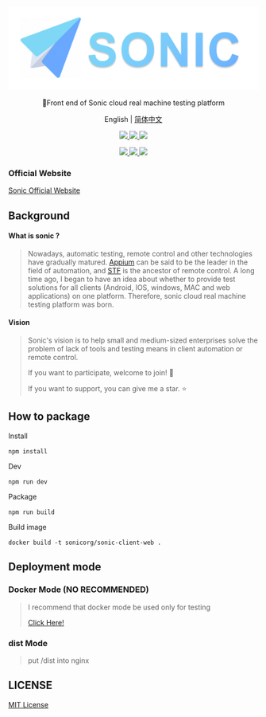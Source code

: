 <p align="center">
  <img src="https://raw.githubusercontent.com/SonicCloudOrg/sonic-server/main/logo.png">
</p>
<p align="center">🎉Front end of Sonic cloud real machine testing platform</p>
<p align="center">
  <span>English |</span>
  <a href="https://github.com/SonicCloudOrg/sonic-client-web/blob/main/README_CN.md">  
     简体中文
  </a>
</p>
<p align="center">
  <a href="#">  
    <img src="https://img.shields.io/badge/release-v1.2.0-orange">
  </a>
  <a href="#">  
    <img src="https://img.shields.io/badge/vue-3.2.14-success">
  </a>
  <a href="#">  
    <img src="https://img.shields.io/badge/elementPlus-1.1.0/beta.24-success">
  </a>
</p>
<p align="center">
  <a href="#">  
    <img src="https://img.shields.io/github/commit-activity/m/SonicCloudOrg/sonic-client-web">
  </a>
  <a href="https://hub.docker.com/repository/docker/sonicorg/sonic-client-web">  
    <img src="https://img.shields.io/docker/pulls/sonicorg/sonic-client-web">
  </a>
  <a href="https://github.com/SonicCloudOrg/sonic-server/blob/main/LICENSE">  
    <img src="https://img.shields.io/github/license/SonicCloudOrg/sonic-server?color=green&label=license&logo=license&logoColor=green">
  </a>
</p>

### Official Website
[Sonic Official Website](http://sonic-cloud.gitee.io)
## Background

#### What is sonic ?

> Nowadays, automatic testing, remote control and other technologies have gradually matured. [Appium](https://github.com/appium/appium) can be said to be the leader in the field of automation, and [STF](https://github.com/openstf/stf) is the ancestor of remote control. A long time ago, I began to have an idea about whether to provide test solutions for all clients (Android, IOS, windows, MAC and web applications) on one platform. Therefore, sonic cloud real machine testing platform was born.

#### Vision

> Sonic's vision is to help small and medium-sized enterprises solve the problem of lack of tools and testing means in client automation or remote control.
>
>If you want to participate, welcome to join! 💪
>
>If you want to support, you can give me a star. ⭐

## How to package

Install

```
npm install
```

Dev

```
npm run dev
```

Package

```
npm run build
```

Build image

```
docker build -t sonicorg/sonic-client-web .
```

## Deployment mode

### Docker Mode (NO RECOMMENDED)

> I recommend that docker mode be used only for testing
>
> [Click Here!](https://hub.docker.com/repository/docker/sonicorg/sonic-client-web)

### dist Mode

> put /dist into nginx

## LICENSE

[MIT License](LICENSE)
